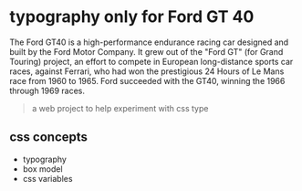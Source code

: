# typography only for Ford GT 40

The Ford GT40 is a high-performance endurance racing car designed and built by the Ford Motor Company. It grew out of the "Ford GT" (for Grand Touring) project, an effort to compete in European long-distance sports car races, against Ferrari, who had won the prestigious 24 Hours of Le Mans race from 1960 to 1965. Ford succeeded with the GT40, winning the 1966 through 1969 races.

> a web project to help experiment with css type

## css concepts
* typography
* box model
* css variables
